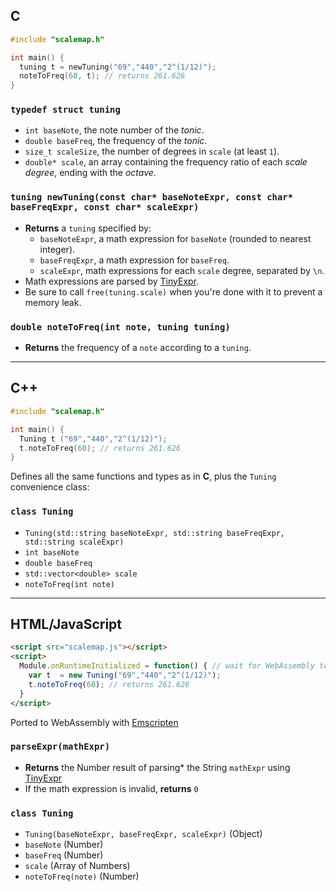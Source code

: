 ## C

```c
#include "scalemap.h"

int main() {
  tuning t = newTuning("69","440","2^(1/12)");
  noteToFreq(60, t); // returns 261.626
}
```

### `typedef struct tuning`

- `int baseNote`, the note number of the *tonic*.
- `double baseFreq`, the frequency of the *tonic*.
- `size_t scaleSize`, the number of degrees in `scale` (at least `1`).
- `double* scale`, an array containing the frequency ratio of each *scale degree*, ending with the *octave*.

### `tuning newTuning(const char* baseNoteExpr, const char* baseFreqExpr, const char* scaleExpr)`
- **Returns** a `tuning` specified by:
  - `baseNoteExpr`, a math expression for `baseNote` (rounded to nearest integer).
  - `baseFreqExpr`, a math expression for `baseFreq`.
  - `scaleExpr`, math expressions for each `scale` degree, separated by `\n`.
- Math expressions are parsed by [TinyExpr](https://codeplea.com/tinyexpr).
- Be sure to call `free(tuning.scale)` when you're done with it to prevent a memory leak.

### `double noteToFreq(int note, tuning tuning)`
- **Returns** the frequency of a `note` according to a `tuning`.

---

## C++


```cpp
#include "scalemap.h"

int main() {
  Tuning t ("69","440","2^(1/12)");
  t.noteToFreq(60); // returns 261.626
}
```

Defines all the same functions and types as in **C**, plus the `Tuning` convenience class:


### `class Tuning`
- `Tuning(std::string baseNoteExpr, std::string baseFreqExpr, std::string scaleExpr)`
- `int baseNote`
- `double baseFreq`
- `std::vector<double> scale`
- `noteToFreq(int note)`

---

## HTML/JavaScript

```html
<script src="scalemap.js"></script>
<script>
  Module.onRuntimeInitialized = function() { // wait for WebAssembly to initialize
    var t  = new Tuning("69","440","2^(1/12)");
    t.noteToFreq(60); // returns 261.626
  }
</script>
```

Ported to WebAssembly with [Emscripten](https://emscripten.org)

### `parseExpr(mathExpr)`
- **Returns** the Number result of parsing* the String `mathExpr` using [TinyExpr](https://codeplea.com/tinyexpr)
- If the math expression is invalid, **returns** `0`

### `class Tuning`
- `Tuning(baseNoteExpr, baseFreqExpr, scaleExpr)` (Object)
- `baseNote` (Number)
- `baseFreq` (Number)
- `scale` (Array of Numbers)
- `noteToFreq(note)` (Number)
